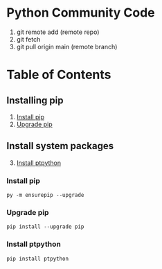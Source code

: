 # Python Community Code
1. git remote add (remote repo)
2. git fetch
3. git pull origin main (remote branch)

# Table of Contents
## Installing pip
1. [Install pip](#install-pip)
2. [Upgrade pip](#upgrade-pip)
## Install system packages
3. [Install ptpython](#install-ptpython)

### Install pip
```console
py -m ensurepip --upgrade
```
### Upgrade pip
```console
pip install --upgrade pip
```

### Install ptpython
```console
pip install ptpython
```

